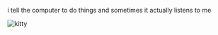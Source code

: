 i tell the computer to do things and sometimes it actually listens to me
<!--START_SECTION:update_image-->
<img src=https://raw.githubusercontent.com/sneakykestrel/sneakykestrel/main/.github/images/nudge.gif height="" width="" align=left alt=kitty />
<!--END_SECTION:update_image-->

